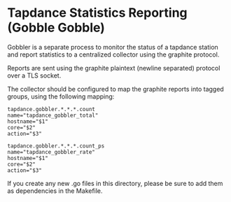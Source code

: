 Tapdance Statistics Reporting (Gobble Gobble)
===

Gobbler is a separate process to monitor the status of a tapdance station and
report statistics to a centralized collector using the graphite protocol.

Reports are sent using the graphite plaintext (newline separated) protocol
over a TLS socket.

The collector should be configured to map the graphite reports into tagged groups,
using the following mapping:

```
tapdance.gobbler.*.*.*.count
name="tapdance_gobbler_total"
hostname="$1"
core="$2"
action="$3"

tapdance.gobbler.*.*.*.count_ps
name="tapdance_gobbler_rate"
hostname="$1"
core="$2"
action="$3"
```

If you create any new .go files in this directory, please be sure to add them
as dependencies in the Makefile.
